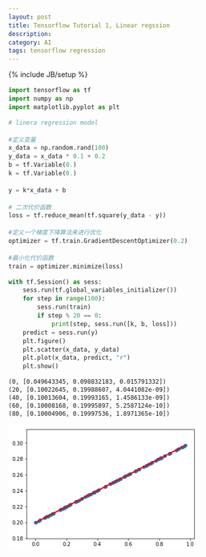 ```yaml
---
layout: post
title: Tensorflow Tutorial 1, Linear regssion
description: 
category: AI
tags: tensorflow regression
---
```

{% include JB/setup %}


```python
import tensorflow as tf
import numpy as np
import matplotlib.pyplot as plt
```

```python
# linera regression model

#定义变量
x_data = np.random.rand(100)
y_data = x_data * 0.1 + 0.2
b = tf.Variable(0.)
k = tf.Variable(0.)

y = k*x_data + b

# 二次代价函数
loss = tf.reduce_mean(tf.square(y_data - y))

#定义一个梯度下降算法来进行优化
optimizer = tf.train.GradientDescentOptimizer(0.2)

#最小化代价函数
train = optimizer.minimize(loss)
```


```python
with tf.Session() as sess:
    sess.run(tf.global_variables_initializer())
    for step in range(100):
        sess.run(train)
        if step % 20 == 0:
            print(step, sess.run([k, b, loss]))
    predict = sess.run(y)
    plt.figure()
    plt.scatter(x_data, y_data)
    plt.plot(x_data, predict, "r")
    plt.show()
```

    (0, [0.049643345, 0.098832183, 0.015791332])
    (20, [0.10022645, 0.19988607, 4.0441082e-09])
    (40, [0.10013604, 0.19993165, 1.4586133e-09])
    (60, [0.10008168, 0.19995897, 5.2587124e-10])
    (80, [0.10004906, 0.19997536, 1.8971365e-10])


![png](/img/in-post/tensorflow/linear_reg.png)

